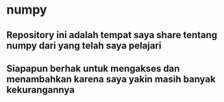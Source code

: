 # numpy

## Repository ini adalah tempat saya share tentang numpy dari yang telah saya pelajari
## Siapapun berhak untuk mengakses dan menambahkan karena saya yakin masih banyak kekurangannya
